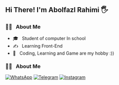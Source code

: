 <h2>Hi There! I'm Abolfazl Rahimi 🖐</h2>


<h3>👨‍💻 &nbsp; About Me</h3>

- 🎓 &nbsp; Student of computer In school
- ✍️ &nbsp; Learning Front-End
- 🌱 &nbsp; Coding, Learning and Game are my hobby :))

<h3>👨‍💻 &nbsp; About Me</h3>

[![WhatsApp](https://img.shields.io/badge/WhatsApp-25D366.svg?logo=whatsapp&logoColor=white)](https://wa.me/989015938070)
[![Telegram](https://img.shields.io/badge/Telegram-184199.svg?logo=telegram&logoColor=white)](https://t.me/rahimia1385)
[![Instagram](https://img.shields.io/badge/instagram-fd1d1d.svg?logo=instagram&logoColor=white)](https://t.me/rahimia1385)
